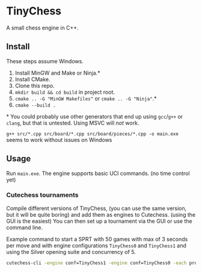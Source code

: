 # TinyChess

A small chess engine in C++.

## Install

These steps assume Windows.

1. Install MinGW and Make or Ninja.*
2. Install CMake.
3. Clone this repo.
4. `mkdir build && cd build` in project root.
5. `cmake .. -G "MinGW Makefiles"` or `cmake .. -G "Ninja"`.*
6. `cmake --build .`

\* You could probably use other generators that end up using `gcc`/`g++` or `clang`, but that is untested. Using MSVC
will _not_ work.

`g++ src/*.cpp src/board/*.cpp src/board/pieces/*.cpp -o main.exe` seems to work without issues on Windows

## Usage

Run `main.exe`. The engine supports basic UCI commands. (no time control yet)

### Cutechess tournaments

Compile different versions of TinyChess, (you can use the same version, but it will be quite boring) and add them as
engines to Cutechess. (using the GUI is the easiest) You can then set up a tournament via the GUI or use the command
line.

Example command to start a SPRT with 50 games with max of 3 seconds per move and with engine configurations 
`TinyChess0` and `TinyChess1` and using the Silver opening suite and concurrency of 5.

```cmd
cutechess-cli -engine conf=TinyChess1 -engine conf=TinyChess0 -each proto=uci st=3 timemargin=100 -sprt elo0=0 elo1=5 alpha=0.05 beta=0.05 -games 50 -openings file=Silver_Suite.pgn format=pgn plies=5 -concurrency 5
```
